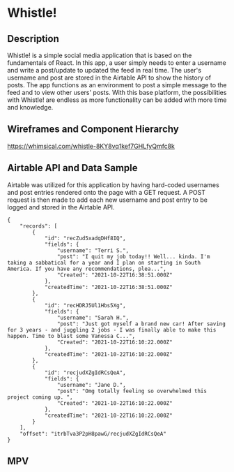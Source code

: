 # Whistle!

## Description

Whistle! is a simple social media application that is based on the fundamentals of React. In this app, a user simply needs to enter a username and write a post/update to updated the feed in real time. The user's username and post are stored in the Airtable API to show the history of posts. The app functions as an environment to post a simple message to the feed and to view other users' posts. With this base platform, the possibilities with Whistle! are endless as more functionality can be added with more time and knowledge.

## Wireframes and Component Hierarchy

https://whimsical.com/whistle-8KY8vq1kef7GHLfyQmfc8k

## Airtable API and Data Sample 

Airtable was utilized for this application by having hard-coded usernames and post entries rendered onto the page with a GET request. A POST request is then made to add each new username and post entry to be logged and stored in the Airtable API.

```
{
    "records": [
        {
            "id": "recZud5xadqDHf8IQ",
            "fields": {
                "username": "Terri S.",
                "post": "I quit my job today!! Well... kinda. I'm taking a sabbatical for a year and I plan on starting in South America. If you have any recommendations, plea...",
                "Created": "2021-10-22T16:38:51.000Z"
            },
            "createdTime": "2021-10-22T16:38:51.000Z"
        },
        {
            "id": "recHDRJ5Ul1Hbs5Xg",
            "fields": {
                "username": "Sarah H.",
                "post": "Just got myself a brand new car! After saving for 3 years - and juggling 2 jobs - I was finally able to make this happen. Time to blast some Vanessa C...",
                "Created": "2021-10-22T16:10:22.000Z"
            },
            "createdTime": "2021-10-22T16:10:22.000Z"
        },
        {
            "id": "recjudXZgIdRCsQeA",
            "fields": {
                "username": "Jane D.",
                "post": "Omg totally feeling so overwhelmed this  project coming up. ",
                "Created": "2021-10-22T16:10:22.000Z"
            },
            "createdTime": "2021-10-22T16:10:22.000Z"
        }
    ],
    "offset": "itrbTva3P2pH8pawG/recjudXZgIdRCsQeA"
}
```
## MPV
